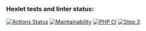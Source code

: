 ### Hexlet tests and linter status:
[![Actions Status](https://github.com/Greentus/php-project-lvl2/workflows/hexlet-check/badge.svg)](https://github.com/Greentus/php-project-lvl2/actions)
[![Maintainability](https://api.codeclimate.com/v1/badges/d39a9eb100625773781b/maintainability)](https://codeclimate.com/github/Greentus/php-project-lvl2/maintainability)
[![PHP CI](https://github.com/Greentus/php-project-lvl2/workflows/PHP%20CI/badge.svg)](https://github.com/Greentus/php-project-lvl2/actions)
[![Step 3](https://asciinema.org/a/RauZh1MMvJrzQb9k4BCMOnjab.png)](https://asciinema.org/a/RauZh1MMvJrzQb9k4BCMOnjab)
